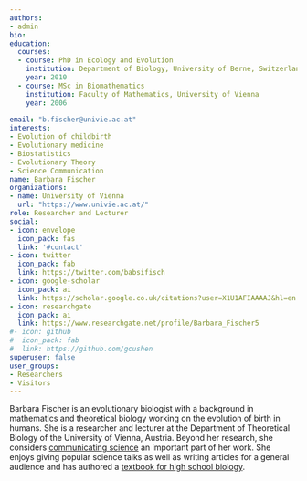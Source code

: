 ```yaml
---
authors:
- admin
bio: 
education:
  courses:
  - course: PhD in Ecology and Evolution
    institution: Department of Biology, University of Berne, Switzerland
    year: 2010
  - course: MSc in Biomathematics
    institution: Faculty of Mathematics, University of Vienna
    year: 2006
 
email: "b.fischer@univie.ac.at"
interests:
- Evolution of childbirth
- Evolutionary medicine
- Biostatistics
- Evolutionary Theory
- Science Communication
name: Barbara Fischer
organizations:
- name: University of Vienna
  url: "https://www.univie.ac.at/"
role: Researcher and Lecturer
social:
- icon: envelope
  icon_pack: fas
  link: '#contact'
- icon: twitter
  icon_pack: fab
  link: https://twitter.com/babsifisch
- icon: google-scholar
  icon_pack: ai
  link: https://scholar.google.co.uk/citations?user=X1U1AFIAAAAJ&hl=en
- icon: researchgate
  icon_pack: ai
  link: https://www.researchgate.net/profile/Barbara_Fischer5
#- icon: github
#  icon_pack: fab
#  link: https://github.com/gcushen
superuser: false
user_groups:
- Researchers
- Visitors
---
```


Barbara Fischer is an evolutionary biologist with a background in mathematics and theoretical biology working on the evolution of birth in humans. She is a researcher and lecturer at the Department of Theoretical Biology of the University of Vienna, Austria. Beyond her research, she considers [communicating science](#media) an important part of her work. She enjoys giving popular science talks as well as writing articles for a general audience and has authored a [textbook for high school biology](https://www.oebv.at/lehrwerke/am-puls).

